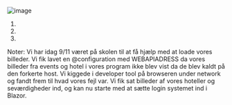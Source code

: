 ![image](https://github.com/user-attachments/assets/bdf2c7dd-1936-480f-a06b-acb3ad158937)

1)

2)

3)

Noter: Vi har idag 9/11 været på skolen til at få hjælp med at loade vores billeder. Vi fik lavet en @configuration med WEBAPIADRESS da vores billeder fra events og hotel i vores program ikke blev vist da de blev kaldt på den forkerte host. Vi kiggede i developer tool på browseren under network og fandt frem til hvad vores fejl var. Vi fik sat billeder af vores hoteller og seværdigheder ind, og kan nu starte med at sætte login systemet ind i Blazor.
